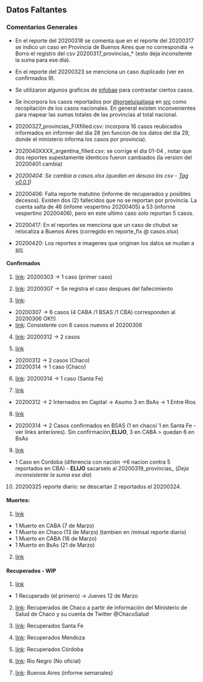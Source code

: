 ## Datos Faltantes

### Comentarios Generales

- En el reporte del 20200318 se comenta que en el reporte del 20200317 se indico un caso en Provincia de Buenos Aires que no correspondia -> Borro el
registro del csv 20200317_provincias_* (esto deja inconsitente la suma para ese día).

- En el reporte del 20200323 se menciona un caso duplicado (ver en confirmados 9).

- Se utilizaron algunos graficos de [infobae](https://www.infobae.com/sociedad/2020/03/18/coronavirus-en-la-argentina-4-graficos-para-comprender-el-avance-de-la-pandemia/) para contrastar
ciertos casos. 

- Se incorpora los casos reportados por [@jorgeluisaliaga](https://twitter.com/jorgeluisaliaga) en [src](https://t.co/A6X5GTltVQ?amp=1) como recopilación
de los casos nacionales. En general existen inconvenientes para mapear las sumas totales de las provincias al total nacional.

- 20200327_provincias_FIXfilled.csv: incorpora 16 casos reubicados informados en informer del dia 28 (en funcion de los datos del dia 29, donde el ministerio informa los casos por provincia).

- 2020040XXXX_argentina_filled.csv: se corrige el dia 01-04 , notar que dos reportes supestamente identicos fueron cambiados (la version del 20200401 cambia)

- *20200404: Se cambia a casos.xlsx (quedan en desuso los csv - [Tag v0.0.1](https://github.com/felixlapalma/covid19-argentina-viz/releases/tag/v0.0.1))* 

- 20200406: Falta reporte matutino (informe de recuperados y posibles decesos). Existen dos (2) fallecidos que no se reportan por provincia. La cuenta salta de 46 (infome vespertino 20200405) 
a 53 (informe vespertino 20200406), pero en este ultimo caso solo reportan 5 casos. 

- 20200417: En el reportes se menciona que un caso de chubut se relocaliza a Buenos Aires (corregido en reporte_fix @ casos.xlsx)

- 20200420: Los reportes e imagenes que originan los datos se mudan a [src](https://drive.google.com/drive/folders/1RrV39e8ZBR2GGdHf-zQSpgpAIk7UALoO?usp=sharing)


#### Confirmados

1. [link](https://www.bbc.com/mundo/noticias-america-latina-51728654): 20200303 -> 1 caso (primer caso)

2. [link](https://www.primeraedicion.com.ar/nota/100240451/coronavirus-se-registro-la-primera-muerte-en-argentina/): 20200307 -> Se registra el caso despues del fallecimiento 

3. [link](https://tapas.clarin.com/tapa.html#20200307):
  * 20200307 -> 6 casos (4 CABA /1 BSAS /1 CBA) corresponden al 20200306 OK!!)
  * [link](https://www.diarionorte.com/tapa-del-dia/?page=2): Consistente con 6 casos nuevos el 20200306

4. [link](https://www.lavoz.com.ar/ciudadanos/coronavirus-dos-nuevos-casos-en-cordoba-y-ya-son-30-en-pais): 20200312 -> 2 casos

5. [link](https://www.diarionorte.com/tapa-del-dia/)
  * 20200312 -> 2 casos (Chaco)
  * 20200314 -> 1 caso  (Chaco)

6. [link](https://www.ellitoral.com/index.php/diarios/2020/03/14/tapa/index.html): 20200314 -> 1 caso (Santa Fe)

7. [link](https://www.infobae.com/sociedad/2020/03/12/confirmaron-otros-nueve-casos-de-coronavirus-en-la-argentina-y-cuatro-de-ellos-son-autoctonos/)
  * 20200312 -> 2 Internados en Capital -> Asumo 3 en BsAs -> 1 Entre Rios

8. [link](http://diariotextual.com/inicio/index.php/2020/03/14/11-nuevos-casos-coronavirus-la-argentina-total-infectados-asciende-45/)
  * 20200314 -> 2 Casos confirmados en BSAS (1 en chaco/ 1 en Santa Fe - ver links anteriores). Sin confirmación,**ELIJO**, 3 en CABA > quedan 6 en BsAs


9. [link](https://www.lavoz.com.ar/ciudadanos/tercer-fallecido-en-pais-y-un-nuevo-contagio-en-cordoba)
  * 1 Caso en Cordoba (diferencia con nación ->6 nacion contra 5 reportados en CBA) - **ELIJO** sacarselo al 20200319_provincias_ (*Deja inconsistente la suma ese dia*)

10. 20200325 reporte diario: se descartan 2 reportados el 20200324. 

#### Muertes:

1. [link](https://www.infobae.com/coronavirus/2020/03/22/confirmaron-41-nuevos-casos-de-coronavirus-en-la-argentina-y-el-total-de-infectados-asciende-a-266/)
  * 1 Muerto en CABA (7 de Marzo)
  * 1 Muerto en Chaco (13 de Marzo) (tambien en /minsal reporte diario)
  * 1 Muerto en CABA (18 de Marzo)
  * 1 Muerto en BsAs (21 de Marzo) 

2. [link](https://www.infobae.com/sociedad/2020/03/24/confirmaron-86-nuevos-casos-de-coronavirus-en-la-argentina-y-el-total-de-infectados-asciende-a-387/)



#### Recuperados - WIP

1. [link](https://www.infobae.com/coronavirus/2020/03/14/hay-11-nuevos-casos-de-coronavirus-en-la-argentina-y-el-total-de-infectados-asciende-a-45/)
  * 1 Recuperado (el primero) -> Jueves 12 de Marzo

2. [link](http://chaco.gov.ar/covid19/): Recuperados de Chaco a partir de información del Ministerio de Salud de Chaco y su cuenta de Twitter @ChacoSalud 

3. [link](https://www.santafe.gob.ar/index.php/web/content/view/full/234420/(subtema)/93802): Recuperados Santa Fe

4. [link](http://www.prensa.mendoza.gov.ar/comunicados/page/4/): Recuperados Mendoza

5. [link](https://twitter.com/minsaludcba): Recuperados Córdoba

6. [link](https://www.bariloche2000.com/noticias/leer/anunciaron-restricciones-de-actividades-que-habian-sido-habilitadas-en-bariloche/126576): Rio Negro (No oficial)

7. [link](https://www.gba.gob.ar/saludprovincia/boletin_epidemiologico): Buenos Aires (informe semanales)
